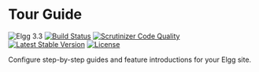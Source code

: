 # Tour Guide

![Elgg 3.3](https://img.shields.io/badge/Elgg-3.3-green.svg)
[![Build Status](https://scrutinizer-ci.com/g/ColdTrick/tour_guide/badges/build.png?b=master)](https://scrutinizer-ci.com/g/ColdTrick/tour_guide/build-status/master)
[![Scrutinizer Code Quality](https://scrutinizer-ci.com/g/ColdTrick/tour_guide/badges/quality-score.png?b=master)](https://scrutinizer-ci.com/g/ColdTrick/tour_guide/?branch=master)
[![Latest Stable Version](https://poser.pugx.org/coldtrick/tour_guide/v/stable.svg)](https://packagist.org/packages/coldtrick/tag_tools)
[![License](https://poser.pugx.org/coldtrick/tour_guide/license.svg)](https://packagist.org/packages/coldtrick/tour_guide)

Configure step-by-step guides and feature introductions for your Elgg site.
